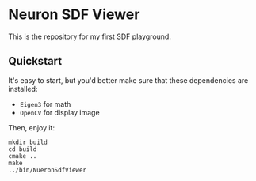 # Neuron SDF Viewer

This is the repository for my first SDF playground.

## Quickstart

It's easy to start, but you'd better make sure that these dependencies are installed:

- `Eigen3` for math
- `OpenCV` for display image

Then, enjoy it:

```
mkdir build
cd build
cmake ..
make
../bin/NueronSdfViewer
```
